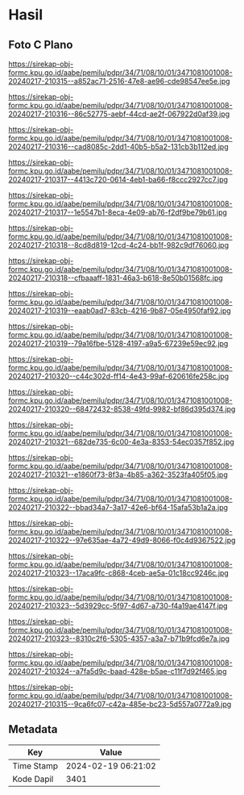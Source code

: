 # Hasil

## Foto C Plano

https://sirekap-obj-formc.kpu.go.id/aabe/pemilu/pdpr/34/71/08/10/01/3471081001008-20240217-210315--a852ac71-2516-47e8-ae96-cde98547ee5e.jpg

https://sirekap-obj-formc.kpu.go.id/aabe/pemilu/pdpr/34/71/08/10/01/3471081001008-20240217-210316--86c52775-aebf-44cd-ae2f-067922d0af39.jpg

https://sirekap-obj-formc.kpu.go.id/aabe/pemilu/pdpr/34/71/08/10/01/3471081001008-20240217-210316--cad8085c-2dd1-40b5-b5a2-131cb3b112ed.jpg

https://sirekap-obj-formc.kpu.go.id/aabe/pemilu/pdpr/34/71/08/10/01/3471081001008-20240217-210317--4413c720-0614-4eb1-ba66-f8ccc2927cc7.jpg

https://sirekap-obj-formc.kpu.go.id/aabe/pemilu/pdpr/34/71/08/10/01/3471081001008-20240217-210317--1e5547b1-8eca-4e09-ab76-f2df9be79b61.jpg

https://sirekap-obj-formc.kpu.go.id/aabe/pemilu/pdpr/34/71/08/10/01/3471081001008-20240217-210318--8cd8d819-12cd-4c24-bb1f-982c9df76060.jpg

https://sirekap-obj-formc.kpu.go.id/aabe/pemilu/pdpr/34/71/08/10/01/3471081001008-20240217-210318--cfbaaaff-1831-46a3-b618-8e50b01568fc.jpg

https://sirekap-obj-formc.kpu.go.id/aabe/pemilu/pdpr/34/71/08/10/01/3471081001008-20240217-210319--eaab0ad7-83cb-4216-9b87-05e4950faf92.jpg

https://sirekap-obj-formc.kpu.go.id/aabe/pemilu/pdpr/34/71/08/10/01/3471081001008-20240217-210319--79a16fbe-5128-4197-a9a5-67239e59ec92.jpg

https://sirekap-obj-formc.kpu.go.id/aabe/pemilu/pdpr/34/71/08/10/01/3471081001008-20240217-210320--c44c302d-ff14-4e43-99af-620616fe258c.jpg

https://sirekap-obj-formc.kpu.go.id/aabe/pemilu/pdpr/34/71/08/10/01/3471081001008-20240217-210320--68472432-8538-49fd-9982-bf86d395d374.jpg

https://sirekap-obj-formc.kpu.go.id/aabe/pemilu/pdpr/34/71/08/10/01/3471081001008-20240217-210321--682de735-6c00-4e3a-8353-54ec0357f852.jpg

https://sirekap-obj-formc.kpu.go.id/aabe/pemilu/pdpr/34/71/08/10/01/3471081001008-20240217-210321--e1860f73-8f3a-4b85-a362-3523fa405f05.jpg

https://sirekap-obj-formc.kpu.go.id/aabe/pemilu/pdpr/34/71/08/10/01/3471081001008-20240217-210322--bbad34a7-3a17-42e6-bf64-15afa53b1a2a.jpg

https://sirekap-obj-formc.kpu.go.id/aabe/pemilu/pdpr/34/71/08/10/01/3471081001008-20240217-210322--97e635ae-4a72-49d9-8066-f0c4d9367522.jpg

https://sirekap-obj-formc.kpu.go.id/aabe/pemilu/pdpr/34/71/08/10/01/3471081001008-20240217-210323--17aca9fc-c868-4ceb-ae5a-01c18cc9246c.jpg

https://sirekap-obj-formc.kpu.go.id/aabe/pemilu/pdpr/34/71/08/10/01/3471081001008-20240217-210323--5d3929cc-5f97-4d67-a730-f4a19ae4147f.jpg

https://sirekap-obj-formc.kpu.go.id/aabe/pemilu/pdpr/34/71/08/10/01/3471081001008-20240217-210323--8310c2f6-5305-4357-a3a7-b71b9fcd6e7a.jpg

https://sirekap-obj-formc.kpu.go.id/aabe/pemilu/pdpr/34/71/08/10/01/3471081001008-20240217-210324--a7fa5d9c-baad-428e-b5ae-c11f7d92f465.jpg

https://sirekap-obj-formc.kpu.go.id/aabe/pemilu/pdpr/34/71/08/10/01/3471081001008-20240217-210315--9ca6fc07-c42a-485e-bc23-5d557a0772a9.jpg


## Metadata

| Key        | Value               |
| ---------- | ------------------- |
| Time Stamp | 2024-02-19 06:21:02 |
| Kode Dapil | 3401                |



